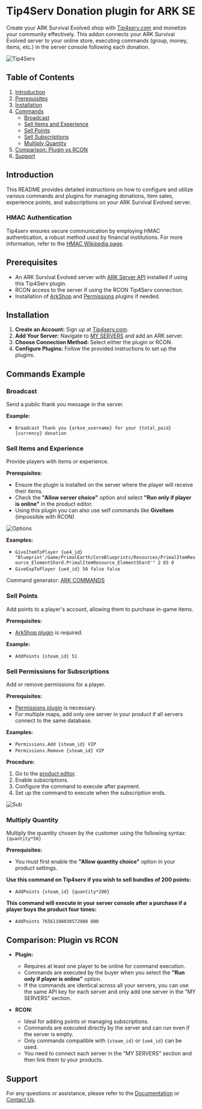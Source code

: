 # Tip4Serv Donation plugin for ARK SE

Create your ARK Survival Evolved shop with [Tip4serv.com](https://tip4serv.com/?ads=github) and monetize your community effectively. This addon connects your ARK Survival Evolved server to your online store, executing commands (group, money, items, etc.) in the server console following each donation.

![Tip4Serv](https://tip4serv.com/img/logo.png)

## Table of Contents

1. [Introduction](#introduction)
2. [Prerequisites](#prerequisites)
3. [Installation](#installation)
4. [Commands](#commands-example)
    - [Broadcast](#broadcast)
    - [Sell Items and Experience](#sell-items-and-experience)
    - [Sell Points](#sell-points)
    - [Sell Subscriptions](#sell-permissions-for-subscriptions)
    - [Multiply Quantity](#multiply-quantity)
5. [Comparison: Plugin vs RCON](#comparison-plugin-vs-rcon)
6. [Support](#support)

## Introduction

This README provides detailed instructions on how to configure and utilize various commands and plugins for managing donations, item sales, experience points, and subscriptions on your ARK Survival Evolved server.

### HMAC Authentication

Tip4serv ensures secure communication by employing HMAC authentication, a robust method used by financial institutions. For more information, refer to the [HMAC Wikipedia page](https://en.wikipedia.org/wiki/HMAC).

## Prerequisites

- An ARK Survival Evolved server with [ARK Server API](https://gameservershub.com/forums/resources/ark-server-api.12/) installed if using this Tip4Serv plugin.
- RCON access to the server if using the RCON Tip4Serv connection.
- Installation of [ArkShop](https://gameservershub.com/forums/resources/ark-survival-evolved-arkshop.22/) and [Permissions](https://gameservershub.com/forums/resources/ark-permissions.20/) plugins if needed.

## Installation

1. **Create an Account:** Sign up at [Tip4serv.com](https://tip4serv.com/?ads=github).
2. **Add Your Server:** Navigate to [MY SERVERS](https://tip4serv.com/dashboard/my-servers) and add an ARK server.
3. **Choose Connection Method:** Select either the plugin or RCON.
4. **Configure Plugins:** Follow the provided instructions to set up the plugins.

## Commands Example

### Broadcast

Send a public thank you message in the server.

**Example:**  
- `Broadcast Thank you {arkse_username} for your {total_paid} {currency} donation`

### Sell Items and Experience

Provide players with items or experience.

**Prerequisites:**  
- Ensure the plugin is installed on the server where the player will receive their items.
- Check the **"Allow server choice"** option and select **"Run only if player is online"** in the product editor.
- Using this plugin you can also use self commands like **GiveItem** (impossible with RCON)
  
![Options](https://tip4serv.com/img/tuto/arksteamid2.png)

**Examples:**  
- `GiveItemToPlayer {ue4_id} "Blueprint'/Game/PrimalEarth/CoreBlueprints/Resources/PrimalItemResource_ElementShard.PrimalItemResource_ElementShard'" 2 65 0`
- `GiveExpToPlayer {ue4_id} 50 false false`

Command generator: [ARK COMMANDS](https://arkids.net/commands)

### Sell Points

Add points to a player's account, allowing them to purchase in-game items.

**Prerequisites:**  
- [ArkShop plugin](https://gameservershub.com/forums/resources/ark-survival-evolved-arkshop.22/) is required.

**Example:**  
- `AddPoints {steam_id} 51`

### Sell Permissions for Subscriptions

Add or remove permissions for a player.

**Prerequisites:**  
- [Permissions plugin](https://gameservershub.com/forums/resources/ark-permissions.20/) is necessary.
- For multiple maps, add only one server in your product if all servers connect to the same database.

**Examples:**  
- `Permissions.Add {steam_id} VIP`
- `Permissions.Remove {steam_id} VIP`

**Procedure:**

1. Go to the [product editor](https://docs.tip4serv.com/store-setup/server-commands).
2. Enable subscriptions.
3. Configure the command to execute after payment.
4. Set up the command to execute when the subscription ends.

![Sub](https://tip4serv.com/img/tuto/arksubscription2.png)

### Multiply Quantity

Multiply the quantity chosen by the customer using the following syntax: `{quantity*50}`

**Prerequisites:**  
- You must first enable the **"Allow quantity choice"** option in your product settings. 

**Use this command on Tip4serv if you wish to sell bundles of 200 points:**
- `AddPoints {steam_id} {quantity*200}`

**This command will execute in your server console after a purchase if a player buys the product four times:**
- `AddPoints 76561198030572988 800`

## Comparison: Plugin vs RCON

- **Plugin:**
  - Requires at least one player to be online for command execution.
  - Commands are executed by the buyer when you select the **"Run only if player is online"** option.
  - If the commands are identical across all your servers, you can use the same API key for each server and only add one server in the "MY SERVERS" section.

- **RCON:**
  - Ideal for adding points or managing subscriptions.
  - Commands are executed directly by the server and can run even if the server is empty.
  - Only commands compatible with `{steam_id}` or `{ue4_id}` can be used.
  - You need to connect each server in the "MY SERVERS" section and then link them to your products.

## Support

For any questions or assistance, please refer to the [Documentation](https://docs.tip4serv.com) or [Contact Us](https://tip4serv.com/contact).
